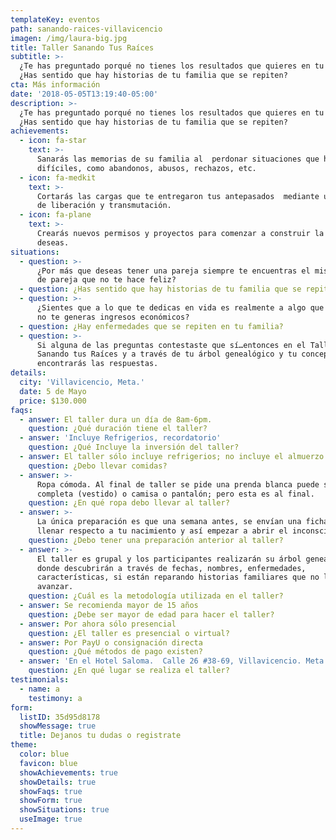 ```yaml
---
templateKey: eventos
path: sanando-raices-villavicencio
imagen: /img/laura-big.jpg
title: Taller Sanando Tus Raíces
subtitle: >-
  ¿Te has preguntado porqué no tienes los resultados que quieres en tu vida?
  ¿Has sentido que hay historias de tu familia que se repiten?
cta: Más información
date: '2018-05-05T13:19:40-05:00'
description: >-
  ¿Te has preguntado porqué no tienes los resultados que quieres en tu vida?
  ¿Has sentido que hay historias de tu familia que se repiten?
achievements:
  - icon: fa-star
    text: >-
      Sanarás las memorias de su familia al  perdonar situaciones que han sido
      difíciles, como abandonos, abusos, rechazos, etc.
  - icon: fa-medkit
    text: >-
      Cortarás las cargas que te entregaron tus antepasados  mediante un proceso
      de liberación y transmutación.
  - icon: fa-plane
    text: >-
      Crearás nuevos permisos y proyectos para comenzar a construir la vida que
      deseas.
situations:
  - question: >-
      ¿Por más que deseas tener una pareja siempre te encuentras el mismo patrón
      de pareja que no te hace feliz?
  - question: ¿Has sentido que hay historias de tu familia que se repiten?
  - question: >-
      ¿Sientes que a lo que te dedicas en vida es realmente a algo que no amas o
      no te generas ingresos económicos?
  - question: ¿Hay enfermedades que se repiten en tu familia?
  - question: >-
      Si alguna de las preguntas contestaste que sí…entonces en el Taller
      Sanando tus Raíces y a través de tu árbol genealógico y tu concepción
      encontrarás las respuestas.
details:
  city: 'Villavicencio, Meta.'
  date: 5 de Mayo
  price: $130.000
faqs:
  - answer: El taller dura un día de 8am-6pm.
    question: ¿Qué duración tiene el taller?
  - answer: 'Incluye Refrigerios, recordatorio'
    question: ¿Qué Incluye la inversión del taller?
  - answer: El taller sólo incluye refrigerios; no incluye el almuerzo.
    question: ¿Debo llevar comidas?
  - answer: >-
      Ropa cómoda. Al final de taller se pide una prenda blanca puede ser
      completa (vestido) o camisa o pantalón; pero esta es al final.
    question: ¿En qué ropa debo llevar al taller?
  - answer: >-
      La única preparación es que una semana antes, se envían una ficha para
      llenar respecto a tu nacimiento y así empezar a abrir el inconsciente.
    question: ¿Debo tener una preparación anterior al taller?
  - answer: >-
      El taller es grupal y los participantes realizarán su árbol genealógico
      donde descubrirán a través de fechas, nombres, enfermedades,
      características, si están reparando historias familiares que no les dejan
      avanzar.
    question: ¿Cuál es la metodología utilizada en el taller?
  - answer: Se recomienda mayor de 15 años
    question: ¿Debe ser mayor de edad para hacer el taller?
  - answer: Por ahora sólo presencial
    question: ¿El taller es presencial o virtual?
  - answer: Por PayU o consignación directa
    question: ¿Qué métodos de pago existen?
  - answer: 'En el Hotel Saloma.  Calle 26 #38-69, Villavicencio. Meta.'
    question: ¿En qué lugar se realiza el taller?
testimonials:
  - name: a
    testimony: a
form:
  listID: 35d95d8178
  showMessage: true
  title: Dejanos tu dudas o registrate
theme:
  color: blue
  favicon: blue
  showAchievements: true
  showDetails: true
  showFaqs: true
  showForm: true
  showSituations: true
  useImage: true
---
```



